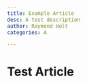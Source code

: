```yaml
---
title: Example Article
desc: A test description
author: Raymond Holt
categories: A

---
```


# Test Article